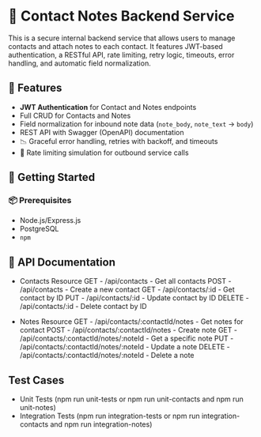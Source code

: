 # 📒 Contact Notes Backend Service

This is a secure internal backend service that allows users to manage contacts and attach notes to each contact. It features JWT-based authentication, a RESTful API, rate limiting, retry logic, timeouts, error handling, and automatic field normalization.

## 🧩 Features

- **JWT Authentication** for Contact and Notes endpoints
- Full CRUD for Contacts and Notes
- Field normalization for inbound note data (`note_body`, `note_text` → `body`)
- REST API with Swagger (OpenAPI) documentation
- 📉 Graceful error handling, retries with backoff, and timeouts
- 🚦 Rate limiting simulation for outbound service calls

## 🚀 Getting Started

### 📦 Prerequisites

- Node.js/Express.js
- PostgreSQL
- `npm`

## 📘 API Documentation

- Contacts Resource
  GET - /api/contacts - Get all contacts
  POST - /api/contacts - Create a new contact
  GET - /api/contacts/:id - Get contact by ID
  PUT - /api/contacts/:id - Update contact by ID
  DELETE - /api/contacts/:id - Delete contact by ID

- Notes Resource
  GET - /api/contacts/:contactId/notes - Get notes for contact
  POST - /api/contacts/:contactId/notes - Create note
  GET - /api/contacts/:contactId/notes/:noteId - Get a specific note
  PUT - /api/contacts/:contactId/notes/:noteId - Update a note
  DELETE - /api/contacts/:contactId/notes/:noteId - Delete a note

## Test Cases

- Unit Tests (npm run unit-tests or npm run unit-contacts and npm run unit-notes)
- Integration Tests (npm run integration-tests or npm run integration-contacts and npm run integration-notes)
